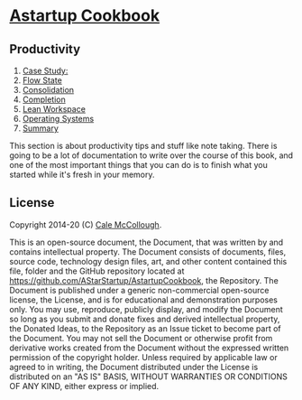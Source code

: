 # [Astartup Cookbook](../)

## Productivity

1. [Case Study:](./case_study.md)
1. [Flow State](.//flow_state.md)
1. [Consolidation](./consolidation.md)
1. [Completion](./completion.md)
1. [Lean Workspace](./lean_workspace.md)
1. [Operating Systems](./operating_systems.md)
1. [Summary](./summary.md)

This section is about productivity tips and stuff like note taking. There is going to be a lot of documentation to write over the course of this book, and one of the most important things that you can do is to finish what you started while it's fresh in your memory.

## License

Copyright 2014-20 (C) [Cale McCollough](https://cookingwithcale.org).

This is an open-source document, the Document, that was written by and contains intellectual property. The Document consists of documents, files, source code, technology design files, art, and other content contained this file, folder and the GitHub repository located at <https://github.com/AStarStartup/AstartupCookbook>, the Repository. The Document is published under a generic non-commercial open-source license, the License, and is for educational and demonstration purposes only. You may use, reproduce, publicly display, and modify the Document so long as you submit and donate fixes and derived intellectual property, the Donated Ideas, to the Repository as an Issue ticket to become part of the Document. You may not sell the Document or otherwise profit from derivative works created from the Document without the expressed written permission of the copyright holder. Unless required by applicable law or agreed to in writing, the Document distributed under the License is distributed on an "AS IS" BASIS, WITHOUT WARRANTIES OR CONDITIONS OF ANY KIND, either express or implied.
